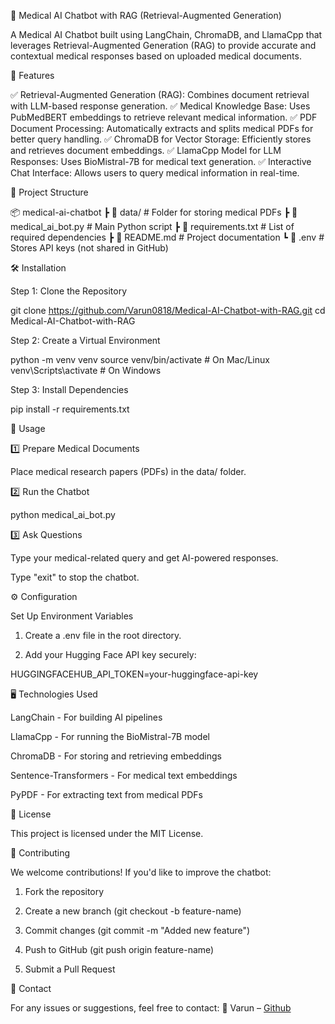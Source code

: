 📌 Medical AI Chatbot with RAG (Retrieval-Augmented Generation)

A Medical AI Chatbot built using LangChain, ChromaDB, and LlamaCpp that leverages Retrieval-Augmented Generation (RAG) to provide accurate and contextual medical responses based on uploaded medical documents.



🚀 Features

✅ Retrieval-Augmented Generation (RAG): Combines document retrieval with LLM-based response generation.
✅ Medical Knowledge Base: Uses PubMedBERT embeddings to retrieve relevant medical information.
✅ PDF Document Processing: Automatically extracts and splits medical PDFs for better query handling.
✅ ChromaDB for Vector Storage: Efficiently stores and retrieves document embeddings.
✅ LlamaCpp Model for LLM Responses: Uses BioMistral-7B for medical text generation.
✅ Interactive Chat Interface: Allows users to query medical information in real-time.



📂 Project Structure

📦 medical-ai-chatbot
 ┣ 📂 data/                   # Folder for storing medical PDFs
 ┣ 📜 medical_ai_bot.py        # Main Python script
 ┣ 📜 requirements.txt         # List of required dependencies
 ┣ 📜 README.md                # Project documentation
 ┗ 📜 .env                     # Stores API keys (not shared in GitHub)



🛠 Installation

Step 1: Clone the Repository

git clone https://github.com/Varun0818/Medical-AI-Chatbot-with-RAG.git
cd Medical-AI-Chatbot-with-RAG

Step 2: Create a Virtual Environment

python -m venv venv
source venv/bin/activate  # On Mac/Linux
venv\Scripts\activate     # On Windows

Step 3: Install Dependencies

pip install -r requirements.txt




📌 Usage

1️⃣ Prepare Medical Documents

Place medical research papers (PDFs) in the data/ folder.


2️⃣ Run the Chatbot

python medical_ai_bot.py

3️⃣ Ask Questions

Type your medical-related query and get AI-powered responses.

Type "exit" to stop the chatbot.





⚙ Configuration

Set Up Environment Variables

1. Create a .env file in the root directory.


2. Add your Hugging Face API key securely:

HUGGINGFACEHUB_API_TOKEN=your-huggingface-api-key




🖥 Technologies Used

LangChain - For building AI pipelines

LlamaCpp - For running the BioMistral-7B model

ChromaDB - For storing and retrieving embeddings

Sentence-Transformers - For medical text embeddings

PyPDF - For extracting text from medical PDFs



📜 License

This project is licensed under the MIT License.



🤝 Contributing

We welcome contributions! If you'd like to improve the chatbot:

1. Fork the repository


2. Create a new branch (git checkout -b feature-name)


3. Commit changes (git commit -m "Added new feature")


4. Push to GitHub (git push origin feature-name)


5. Submit a Pull Request



📧 Contact

For any issues or suggestions, feel free to contact:
📌 Varun – [Github](https://github.com/Varun0818)
